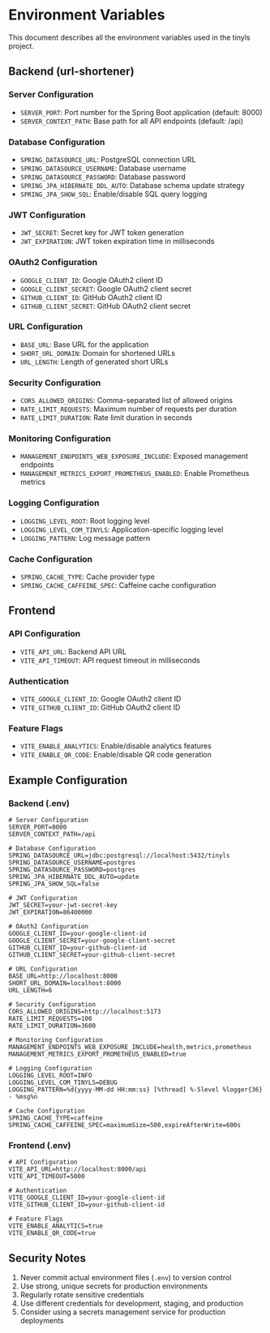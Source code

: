 # Environment Variables

This document describes all the environment variables used in the tinyls project.

## Backend (url-shortener)

### Server Configuration

- `SERVER_PORT`: Port number for the Spring Boot application (default: 8000)
- `SERVER_CONTEXT_PATH`: Base path for all API endpoints (default: /api)

### Database Configuration

- `SPRING_DATASOURCE_URL`: PostgreSQL connection URL
- `SPRING_DATASOURCE_USERNAME`: Database username
- `SPRING_DATASOURCE_PASSWORD`: Database password
- `SPRING_JPA_HIBERNATE_DDL_AUTO`: Database schema update strategy
- `SPRING_JPA_SHOW_SQL`: Enable/disable SQL query logging

### JWT Configuration

- `JWT_SECRET`: Secret key for JWT token generation
- `JWT_EXPIRATION`: JWT token expiration time in milliseconds

### OAuth2 Configuration

- `GOOGLE_CLIENT_ID`: Google OAuth2 client ID
- `GOOGLE_CLIENT_SECRET`: Google OAuth2 client secret
- `GITHUB_CLIENT_ID`: GitHub OAuth2 client ID
- `GITHUB_CLIENT_SECRET`: GitHub OAuth2 client secret

### URL Configuration

- `BASE_URL`: Base URL for the application
- `SHORT_URL_DOMAIN`: Domain for shortened URLs
- `URL_LENGTH`: Length of generated short URLs

### Security Configuration

- `CORS_ALLOWED_ORIGINS`: Comma-separated list of allowed origins
- `RATE_LIMIT_REQUESTS`: Maximum number of requests per duration
- `RATE_LIMIT_DURATION`: Rate limit duration in seconds

### Monitoring Configuration

- `MANAGEMENT_ENDPOINTS_WEB_EXPOSURE_INCLUDE`: Exposed management endpoints
- `MANAGEMENT_METRICS_EXPORT_PROMETHEUS_ENABLED`: Enable Prometheus metrics

### Logging Configuration

- `LOGGING_LEVEL_ROOT`: Root logging level
- `LOGGING_LEVEL_COM_TINYLS`: Application-specific logging level
- `LOGGING_PATTERN`: Log message pattern

### Cache Configuration

- `SPRING_CACHE_TYPE`: Cache provider type
- `SPRING_CACHE_CAFFEINE_SPEC`: Caffeine cache configuration

## Frontend

### API Configuration

- `VITE_API_URL`: Backend API URL
- `VITE_API_TIMEOUT`: API request timeout in milliseconds

### Authentication

- `VITE_GOOGLE_CLIENT_ID`: Google OAuth2 client ID
- `VITE_GITHUB_CLIENT_ID`: GitHub OAuth2 client ID

### Feature Flags

- `VITE_ENABLE_ANALYTICS`: Enable/disable analytics features
- `VITE_ENABLE_QR_CODE`: Enable/disable QR code generation

## Example Configuration

### Backend (.env)

```env
# Server Configuration
SERVER_PORT=8000
SERVER_CONTEXT_PATH=/api

# Database Configuration
SPRING_DATASOURCE_URL=jdbc:postgresql://localhost:5432/tinyls
SPRING_DATASOURCE_USERNAME=postgres
SPRING_DATASOURCE_PASSWORD=postgres
SPRING_JPA_HIBERNATE_DDL_AUTO=update
SPRING_JPA_SHOW_SQL=false

# JWT Configuration
JWT_SECRET=your-jwt-secret-key
JWT_EXPIRATION=86400000

# OAuth2 Configuration
GOOGLE_CLIENT_ID=your-google-client-id
GOOGLE_CLIENT_SECRET=your-google-client-secret
GITHUB_CLIENT_ID=your-github-client-id
GITHUB_CLIENT_SECRET=your-github-client-secret

# URL Configuration
BASE_URL=http://localhost:8000
SHORT_URL_DOMAIN=localhost:8000
URL_LENGTH=6

# Security Configuration
CORS_ALLOWED_ORIGINS=http://localhost:5173
RATE_LIMIT_REQUESTS=100
RATE_LIMIT_DURATION=3600

# Monitoring Configuration
MANAGEMENT_ENDPOINTS_WEB_EXPOSURE_INCLUDE=health,metrics,prometheus
MANAGEMENT_METRICS_EXPORT_PROMETHEUS_ENABLED=true

# Logging Configuration
LOGGING_LEVEL_ROOT=INFO
LOGGING_LEVEL_COM_TINYLS=DEBUG
LOGGING_PATTERN=%d{yyyy-MM-dd HH:mm:ss} [%thread] %-5level %logger{36} - %msg%n

# Cache Configuration
SPRING_CACHE_TYPE=caffeine
SPRING_CACHE_CAFFEINE_SPEC=maximumSize=500,expireAfterWrite=600s
```

### Frontend (.env)

```env
# API Configuration
VITE_API_URL=http://localhost:8000/api
VITE_API_TIMEOUT=5000

# Authentication
VITE_GOOGLE_CLIENT_ID=your-google-client-id
VITE_GITHUB_CLIENT_ID=your-github-client-id

# Feature Flags
VITE_ENABLE_ANALYTICS=true
VITE_ENABLE_QR_CODE=true
```

## Security Notes

1. Never commit actual environment files (`.env`) to version control
2. Use strong, unique secrets for production environments
3. Regularly rotate sensitive credentials
4. Use different credentials for development, staging, and production
5. Consider using a secrets management service for production deployments
